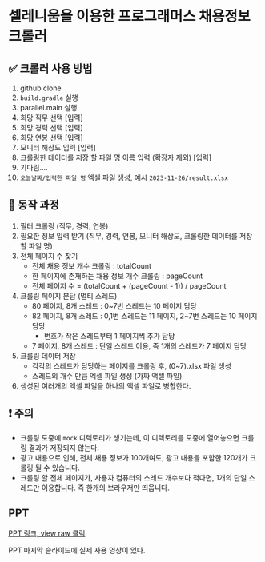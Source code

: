 # 셀레니움을 이용한 프로그래머스 채용정보 크롤러

## ✅ 크롤러 사용 방법
1. github clone
2. `build.gradle` 실행
3. parallel.main 실행
4. 희망 직무 선택 [입력]
5. 희망 경력 선택 [입력]
6. 희망 연봉 선택 [입력]
7. 모니터 해상도 입력 [입력]
8. 크롤링한 데이터를 저장 할 파일 명 이름 입력 (확장자 제외) [입력]
9. 기다림....
10. `오늘날짜/입력한 파일 명` 엑셀 파일 생성, 예시 `2023-11-26/result.xlsx`

## 💽 동작 과정
1. 필터 크롤링 (직무, 경력, 연봉)
2. 필요한 정보 입력 받기 (직무, 경력, 연봉, 모니터 해상도, 크롤링한 데이터를 저장 할 파일 명)
3. 전체 페이지 수 찾기
   - 전체 채용 정보 개수 크롤링 : totalCount
   - 한 페이지에 존재하는 채용 정보 개수 크롤링 : pageCount
   - 전체 페이지 수 = (totalCount + (pageCount - 1)) / pageCount
4. 크롤링 페이지 분담 (멀티 스레드)
     - 80 페이지, 8개 스레드 : 0~7번 스레드는 10 페이지 담당
     - 82 페이지, 8개 스레드 : 0,1번 스레드는 11 페이지, 2~7번 스레드는 10 페이지 담당
       - 번호가 작은 스레드부터 1 페이지씩 추가 담당
     - 7 페이지, 8개 스레드 : 단일 스레드 이용, 즉 1개의 스레드가 7 페이지 담당
5. 크롤링 데이터 저장
    - 각각의 스레드가 담당하는 페이지를 크롤링 후, (0~7).xlsx 파일 생성
    - 스레드의 개수 만큼 엑셀 파일 생성 (가짜 액셀 파일)
6. 생성된 여러개의 엑셀 파일을 하나의 액셀 파일로 병합한다.
   

## ❗️ 주의
- 크롤링 도중에 `mock` 디렉토리가 생기는데, 이 디렉토리를 도중에 열어놓으면 크롤링 결과가 저장되지 않는다.
- 광고 내용으로 인해, 전체 채용 정보가 100개여도, 광고 내용을 포함한 120개가 크롤링 될 수 있습니다.
- 크롤링 할 전체 페이지가, 사용자 컴퓨터의 스레드 개수보다 적다면, 1개의 단일 스레드만 이용합니다. 즉 한개의 브라우저만 띄웁니다.

## PPT
[PPT 링크, view raw 클릭](https://github.com/minseojo/job-informaton-crawling/blob/main/programmersJobInformation/%ED%94%84%EB%A1%9C%EC%A0%9D%ED%8A%B8_%EB%B0%9C%ED%91%9C.pptx)

PPT 마지막 슬라이드에 실제 사용 영상이 있다.
